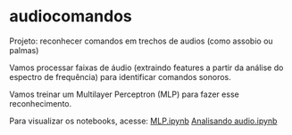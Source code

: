 # audiocomandos
Projeto: reconhecer comandos em trechos de audios (como assobio ou palmas)

Vamos processar faixas de áudio (extraindo features a partir da análise do espectro de frequência) para identificar comandos sonoros.

Vamos treinar um Multilayer Perceptron (MLP) para fazer esse reconhecimento.

Para visualizar os notebooks, acesse:
[MLP.ipynb](https://nbviewer.jupyter.org/github/diego-lima/audiocomandos/blob/master/MLP.ipynb)
[Analisando audio.ipynb](https://nbviewer.jupyter.org/github/diego-lima/audiocomandos/blob/master/Analisando%20audio.ipynb)
